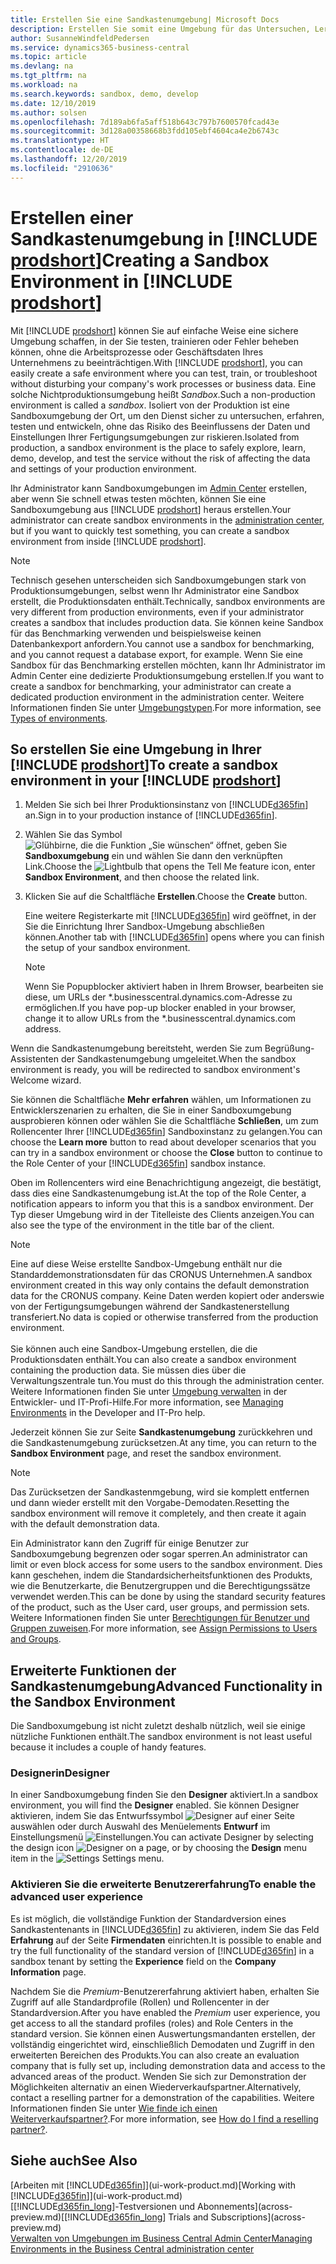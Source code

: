```yaml
---
title: Erstellen Sie eine Sandkastenumgebung| Microsoft Docs
description: Erstellen Sie somit eine Umgebung für das Untersuchen, Lernen, Entwickeln und Testen.
author: SusanneWindfeldPedersen
ms.service: dynamics365-business-central
ms.topic: article
ms.devlang: na
ms.tgt_pltfrm: na
ms.workload: na
ms.search.keywords: sandbox, demo, develop
ms.date: 12/10/2019
ms.author: solsen
ms.openlocfilehash: 7d189ab6fa5aff518b643c797b7600570fcad43e
ms.sourcegitcommit: 3d128a00358668b3fdd105ebf4604ca4e2b6743c
ms.translationtype: HT
ms.contentlocale: de-DE
ms.lasthandoff: 12/20/2019
ms.locfileid: "2910636"
---
```

# <a name="creating-a-sandbox-environment-in-include-prodshortincludesprodshortmd"></a><span data-ttu-id="cac99-103">Erstellen einer Sandkastenumgebung in [!INCLUDE [prodshort](includes/prodshort.md)]</span><span class="sxs-lookup"><span data-stu-id="cac99-103">Creating a Sandbox Environment in [!INCLUDE [prodshort](includes/prodshort.md)]</span></span>

<span data-ttu-id="cac99-104">Mit [!INCLUDE [prodshort](includes/prodshort.md)] können Sie auf einfache Weise eine sichere Umgebung schaffen, in der Sie testen, trainieren oder Fehler beheben können, ohne die Arbeitsprozesse oder Geschäftsdaten Ihres Unternehmens zu beeinträchtigen.</span><span class="sxs-lookup"><span data-stu-id="cac99-104">With [!INCLUDE [prodshort](includes/prodshort.md)], you can easily create a safe environment where you can test, train, or troubleshoot without disturbing your company's work processes or business data.</span></span> <span data-ttu-id="cac99-105">Eine solche Nichtproduktionsumgebung heißt *Sandbox*.</span><span class="sxs-lookup"><span data-stu-id="cac99-105">Such a non-production environment is called a *sandbox*.</span></span> <span data-ttu-id="cac99-106">Isoliert von der Produktion ist eine Sandboxumgebung der Ort, um den Dienst sicher zu untersuchen, erfahren, testen und entwickeln, ohne das Risiko des Beeinflussens der Daten und Einstellungen Ihrer Fertigungsumgebungen zur riskieren.</span><span class="sxs-lookup"><span data-stu-id="cac99-106">Isolated from production, a sandbox environment is the place to safely explore, learn, demo, develop, and test the service without the risk of affecting the data and settings of your production environment.</span></span>  

<span data-ttu-id="cac99-107">Ihr Administrator kann Sandboxumgebungen im [Admin Center](/dynamics365/business-central/dev-itpro/administration/tenant-admin-center-environments?toc=/dynamics365/business-central/toc.json) erstellen, aber wenn Sie schnell etwas testen möchten, können Sie eine Sandboxumgebung aus [!INCLUDE [prodshort](includes/prodshort.md)] heraus erstellen.</span><span class="sxs-lookup"><span data-stu-id="cac99-107">Your administrator can create sandbox environments in the [administration center](/dynamics365/business-central/dev-itpro/administration/tenant-admin-center-environments?toc=/dynamics365/business-central/toc.json), but if you want to quickly test something, you can create a sandbox environment from inside [!INCLUDE [prodshort](includes/prodshort.md)].</span></span>  

> [!NOTE]
> <span data-ttu-id="cac99-108">Technisch gesehen unterscheiden sich Sandboxumgebungen stark von Produktionsumgebungen, selbst wenn Ihr Administrator eine Sandbox erstellt, die Produktionsdaten enthält.</span><span class="sxs-lookup"><span data-stu-id="cac99-108">Technically, sandbox environments are very different from production environments, even if your administrator creates a sandbox that includes production data.</span></span> <span data-ttu-id="cac99-109">Sie können keine Sandbox für das Benchmarking verwenden und beispielsweise keinen Datenbankexport anfordern.</span><span class="sxs-lookup"><span data-stu-id="cac99-109">You cannot use a sandbox for benchmarking, and you cannot request a database export, for example.</span></span> <span data-ttu-id="cac99-110">Wenn Sie eine Sandbox für das Benchmarking erstellen möchten, kann Ihr Administrator im Admin Center eine dedizierte Produktionsumgebung erstellen.</span><span class="sxs-lookup"><span data-stu-id="cac99-110">If you want to create a sandbox for benchmarking, your administrator can create a dedicated production environment in the administration center.</span></span> <span data-ttu-id="cac99-111">Weitere Informationen finden Sie unter [Umgebungstypen](/dynamics365/business-central/dev-itpro/administration/tenant-admin-center-environments#types-of-environments).</span><span class="sxs-lookup"><span data-stu-id="cac99-111">For more information, see [Types of environments](/dynamics365/business-central/dev-itpro/administration/tenant-admin-center-environments#types-of-environments).</span></span>

## <a name="to-create-a-sandbox-environment-in-your-include-prodshortincludesprodshortmd"></a><span data-ttu-id="cac99-112">So erstellen Sie eine Umgebung in Ihrer [!INCLUDE [prodshort](includes/prodshort.md)]</span><span class="sxs-lookup"><span data-stu-id="cac99-112">To create a sandbox environment in your [!INCLUDE [prodshort](includes/prodshort.md)]</span></span>

1. <span data-ttu-id="cac99-113">Melden Sie sich bei Ihrer Produktionsinstanz von [!INCLUDE[d365fin](includes/d365fin_md.md)] an.</span><span class="sxs-lookup"><span data-stu-id="cac99-113">Sign in to your production instance of [!INCLUDE[d365fin](includes/d365fin_md.md)].</span></span>

2. <span data-ttu-id="cac99-114">Wählen Sie das Symbol ![Glühbirne, die die Funktion „Sie wünschen“ öffnet](media/ui-search/search_small.png "Was möchten Sie tun?"), geben Sie **Sandboxumgebung** ein und wählen Sie dann den verknüpften Link.</span><span class="sxs-lookup"><span data-stu-id="cac99-114">Choose the ![Lightbulb that opens the Tell Me feature](media/ui-search/search_small.png "Tell me what you want to do") icon, enter **Sandbox Environment**, and then choose the related link.</span></span>
    <!-- ![Sandbox Environment Setup](./media/across-sandbox/sandbox-environment-setup.png) -->
3. <span data-ttu-id="cac99-115">Klicken Sie auf die Schaltfläche **Erstellen**.</span><span class="sxs-lookup"><span data-stu-id="cac99-115">Choose the **Create** button.</span></span>  

    <span data-ttu-id="cac99-116">Eine weitere Registerkarte mit [!INCLUDE[d365fin](includes/d365fin_md.md)] wird geöffnet, in der Sie die Einrichtung Ihrer Sandbox-Umgebung abschließen können.</span><span class="sxs-lookup"><span data-stu-id="cac99-116">Another tab with [!INCLUDE[d365fin](includes/d365fin_md.md)] opens where you can finish the setup of your sandbox environment.</span></span>

    > [!NOTE]  
    >  <span data-ttu-id="cac99-117">Wenn Sie Popupblocker aktiviert haben in Ihrem Browser, bearbeiten sie diese, um URLs der \*.businesscentral.dynamics.com-Adresse zu ermöglichen.</span><span class="sxs-lookup"><span data-stu-id="cac99-117">If you have pop-up blocker enabled in your browser, change it to allow URLs from the \*.businesscentral.dynamics.com address.</span></span>

<span data-ttu-id="cac99-118">Wenn die Sandkastenumgebung bereitsteht, werden Sie zum Begrüßung-Assistenten der Sandkastenumgebung umgeleitet.</span><span class="sxs-lookup"><span data-stu-id="cac99-118">When the sandbox environment is ready, you will be redirected to sandbox environment's Welcome wizard.</span></span>
<!-- ![Sandbox Welcome Wizard](./media/across-sandbox/sandbox-wizard.png) -->

<span data-ttu-id="cac99-119">Sie können die Schaltfläche **Mehr erfahren** wählen, um Informationen zu Entwicklerszenarien zu erhalten, die Sie in einer Sandboxumgebung ausprobieren können oder wählen Sie die Schaltfläche **Schließen**, um zum Rollencenter Ihrer [!INCLUDE[d365fin](includes/d365fin_md.md)] Sandboxinstanz zu gelangen.</span><span class="sxs-lookup"><span data-stu-id="cac99-119">You can choose the **Learn more** button to read about developer scenarios that you can try in a sandbox environment or choose the **Close** button to continue to the Role Center of your [!INCLUDE[d365fin](includes/d365fin_md.md)] sandbox instance.</span></span>

<span data-ttu-id="cac99-120">Oben im Rollencenters wird eine Benachrichtigung angezeigt, die bestätigt, dass dies eine Sandkastenumgebung ist.</span><span class="sxs-lookup"><span data-stu-id="cac99-120">At the top of the Role Center, a notification appears to inform you that this is a sandbox environment.</span></span> <span data-ttu-id="cac99-121">Der Typ dieser Umgebung wird in der Titelleiste des Clients anzeigen.</span><span class="sxs-lookup"><span data-stu-id="cac99-121">You can also see the type of the environment in the title bar of the client.</span></span>
    <!-- ![Sandbox RoleCenter Notification](./media/across-sandbox/sandbox-rolecenter-notification.png) -->

> [!NOTE]
> <span data-ttu-id="cac99-122">Eine auf diese Weise erstellte Sandbox-Umgebung enthält nur die Standarddemonstrationsdaten für das CRONUS Unternehmen.</span><span class="sxs-lookup"><span data-stu-id="cac99-122">A sandbox environment created in this way only contains the default demonstration data for the CRONUS company.</span></span> <span data-ttu-id="cac99-123">Keine Daten werden kopiert oder anderswie von der Fertigungsumgebungen während der Sandkastenerstellung transferiert.</span><span class="sxs-lookup"><span data-stu-id="cac99-123">No data is copied or otherwise transferred from the production environment.</span></span><br /><br />
> <span data-ttu-id="cac99-124">Sie können auch eine Sandbox-Umgebung erstellen, die die Produktionsdaten enthält.</span><span class="sxs-lookup"><span data-stu-id="cac99-124">You can also create a sandbox environment containing the production data.</span></span> <span data-ttu-id="cac99-125">Sie müssen dies über die Verwaltungszentrale tun.</span><span class="sxs-lookup"><span data-stu-id="cac99-125">You must do this through the administration center.</span></span> <span data-ttu-id="cac99-126">Weitere Informationen finden Sie unter [Umgebung verwalten](/dynamics365/business-central/dev-itpro/administration/tenant-admin-center-environments) in der Entwickler- und IT-Profi-Hilfe.</span><span class="sxs-lookup"><span data-stu-id="cac99-126">For more information, see [Managing Environments](/dynamics365/business-central/dev-itpro/administration/tenant-admin-center-environments) in the Developer and IT-Pro help.</span></span>

<span data-ttu-id="cac99-127">Jederzeit können Sie zur Seite **Sandkastenumgebung** zurückkehren und die Sandkastenumgebung zurücksetzen.</span><span class="sxs-lookup"><span data-stu-id="cac99-127">At any time, you can return to the **Sandbox Environment** page, and reset the sandbox environment.</span></span>

> [!NOTE]  
> <span data-ttu-id="cac99-128">Das Zurücksetzen der Sandkastenmgebung, wird sie komplett entfernen und dann wieder erstellt mit den Vorgabe-Demodaten.</span><span class="sxs-lookup"><span data-stu-id="cac99-128">Resetting the sandbox environment will remove it completely, and then create it again with the default demonstration data.</span></span>  

<!--To switch between your production and sandbox environments, you can use the Business Central app launcher.
    ![Sandbox Dynamics365 Menu](./media/across-sandbox/sandbox-dynamics365-menu.png) -->

<span data-ttu-id="cac99-129">Ein Administrator kann den Zugriff für einige Benutzer zur Sandboxumgebung begrenzen oder sogar sperren.</span><span class="sxs-lookup"><span data-stu-id="cac99-129">An administrator can limit or even block access for some users to the sandbox environment.</span></span> <span data-ttu-id="cac99-130">Dies kann geschehen, indem die Standardsicherheitsfunktionen des Produkts, wie die Benutzerkarte, die Benutzergruppen und die Berechtigungssätze verwendet werden.</span><span class="sxs-lookup"><span data-stu-id="cac99-130">This can be done by using the standard security features of the product, such as the User card, user groups, and permission sets.</span></span> <span data-ttu-id="cac99-131">Weitere Informationen finden Sie unter [Berechtigungen für Benutzer und Gruppen zuweisen](ui-define-granular-permissions.md).</span><span class="sxs-lookup"><span data-stu-id="cac99-131">For more information, see [Assign Permissions to Users and Groups](ui-define-granular-permissions.md).</span></span>  

<!-- ![Sandbox Permission Sets](./media/across-sandbox/sandbox-permission-sets.png) -->

## <a name="advanced-functionality-in-the-sandbox-environment"></a><span data-ttu-id="cac99-132">Erweiterte Funktionen der Sandkastenumgebung</span><span class="sxs-lookup"><span data-stu-id="cac99-132">Advanced Functionality in the Sandbox Environment</span></span>

<span data-ttu-id="cac99-133">Die Sandboxumgebung ist nicht zuletzt deshalb nützlich, weil sie einige nützliche Funktionen enthält.</span><span class="sxs-lookup"><span data-stu-id="cac99-133">The sandbox environment is not least useful because it includes a couple of handy features.</span></span>

### <a name="designer"></a><span data-ttu-id="cac99-134">Designerin</span><span class="sxs-lookup"><span data-stu-id="cac99-134">Designer</span></span>

<span data-ttu-id="cac99-135">In einer Sandboxumgebung finden Sie den **Designer** aktiviert.</span><span class="sxs-lookup"><span data-stu-id="cac99-135">In a sandbox environment, you will find the **Designer** enabled.</span></span> <span data-ttu-id="cac99-136">Sie können Designer aktivieren, indem Sie das Entwurfssymbol ![Designer](./media/across-sandbox/sandbox-inclient-design-icon.png) auf einer Seite auswählen oder durch Auswahl des Menüelements **Entwurf** im Einstellungsmenü ![Einstellungen](media/ui-experience/settings_icon_small.png).</span><span class="sxs-lookup"><span data-stu-id="cac99-136">You can activate Designer by selecting the design icon ![Designer](./media/across-sandbox/sandbox-inclient-design-icon.png) on a page, or by choosing the **Design** menu item in the ![Settings](media/ui-experience/settings_icon_small.png) Settings menu.</span></span>

<!-- ![In-client Designer](./media/across-sandbox/sandbox-inclient-designer.png) -->

### <a name="to-enable-the-advanced-user-experience"></a><span data-ttu-id="cac99-137">Aktivieren Sie die erweiterte Benutzererfahrung</span><span class="sxs-lookup"><span data-stu-id="cac99-137">To enable the advanced user experience</span></span>
<span data-ttu-id="cac99-138">Es ist möglich, die vollständige Funktion der Standardversion eines Sandkastentenants in [!INCLUDE[d365fin](includes/d365fin_md.md)] zu aktivieren, indem Sie das Feld **Erfahrung** auf der Seite **Firmendaten** einrichten.</span><span class="sxs-lookup"><span data-stu-id="cac99-138">It is possible to enable and try the full functionality of the standard version of [!INCLUDE[d365fin](includes/d365fin_md.md)] in a sandbox tenant by setting the **Experience** field on the **Company Information** page.</span></span>

<!-- ![Sandbox Environment Advanced](./media/across-sandbox/sandbox-advanced.png) -->

<!-- ![Sandbox Production](./media/across-sandbox/sandbox-production.png) -->

<span data-ttu-id="cac99-139">Nachdem Sie die *Premium*-Benutzererfahrung aktiviert haben, erhalten Sie Zugriff auf alle Standardprofile (Rollen) und Rollencenter in der Standardversion.</span><span class="sxs-lookup"><span data-stu-id="cac99-139">After you have enabled the *Premium* user experience, you get access to all the standard profiles (roles) and Role Centers in the standard version.</span></span> <span data-ttu-id="cac99-140">Sie können einen Auswertungsmandanten erstellen, der vollständig eingerichtet wird, einschließlich Demodaten und Zugriff in den erweiterten Bereichen des Produkts.</span><span class="sxs-lookup"><span data-stu-id="cac99-140">You can also create an evaluation company that is fully set up, including demonstration data and access to the advanced areas of the product.</span></span> <span data-ttu-id="cac99-141">Wenden Sie sich zur Demonstration der Möglichkeiten alternativ an einen Wiederverkaufspartner.</span><span class="sxs-lookup"><span data-stu-id="cac99-141">Alternatively, contact a reselling partner for a demonstration of the capabilities.</span></span> <span data-ttu-id="cac99-142">Weitere Informationen finden Sie unter [Wie finde ich einen Weiterverkaufspartner?](across-faq.md#findpartner).</span><span class="sxs-lookup"><span data-stu-id="cac99-142">For more information, see [How do I find a reselling partner?](across-faq.md#findpartner).</span></span>  

<!-- ![Sandbox New Company](./media/across-sandbox/sandbox-newcompany.png) -->

## <a name="see-also"></a><span data-ttu-id="cac99-143">Siehe auch</span><span class="sxs-lookup"><span data-stu-id="cac99-143">See Also</span></span>

<span data-ttu-id="cac99-144">[Arbeiten mit [!INCLUDE[d365fin](includes/d365fin_md.md)]](ui-work-product.md)</span><span class="sxs-lookup"><span data-stu-id="cac99-144">[Working with [!INCLUDE[d365fin](includes/d365fin_md.md)]](ui-work-product.md)</span></span>  
<span data-ttu-id="cac99-145">[[!INCLUDE[d365fin_long](includes/d365fin_long_md.md)]-Testversionen und Abonnements](across-preview.md)</span><span class="sxs-lookup"><span data-stu-id="cac99-145">[[!INCLUDE[d365fin_long](includes/d365fin_long_md.md)] Trials and Subscriptions](across-preview.md)</span></span>  
[<span data-ttu-id="cac99-146">Verwalten von Umgebungen im Business Central Admin Center</span><span class="sxs-lookup"><span data-stu-id="cac99-146">Managing Environments in the Business Central administration center</span></span>](/dynamics365/business-central/dev-itpro/administration/tenant-admin-center-environments)  
